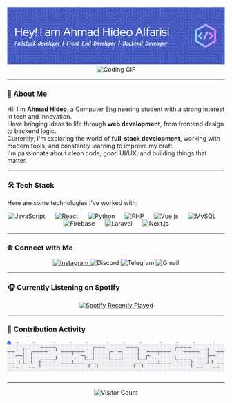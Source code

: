 <div align="center">
  <img src="img/github-header-image.png" alt="GitHub Header" />
</div>
<div align="center">
  <img src="https://media.giphy.com/media/v1.Y2lkPWVjZjA1ZTQ3MWo0bTJxY3dvNXM4YmwwcTR1bTkyeGlwcG5nNHYydGpucnNodzZpZyZlcD12MV9naWZzX3NlYXJjaCZjdD1n/xdgisqRDFyO9G/giphy.gif" height="240" alt="Coding GIF" />
</div>

---

### 🚀 About Me

Hi! I'm **Ahmad Hideo**, a Computer Engineering student with a strong interest in tech and innovation.  
I love bringing ideas to life through **web development**, from frontend design to backend logic.  
Currently, I'm exploring the world of **full-stack development**, working with modern tools, and constantly learning to improve my craft.  
I'm passionate about clean code, good UI/UX, and building things that matter.

---

### 🛠 Tech Stack

<p align="left">Here are some technologies I've worked with:</p>

<div align="center">
  <img src="https://cdn.jsdelivr.net/gh/devicons/devicon/icons/javascript/javascript-original.svg" height="40" alt="JavaScript" />
  <img width="15" />
  <img src="https://cdn.jsdelivr.net/gh/devicons/devicon/icons/react/react-original.svg" height="40" alt="React" />
  <img width="15" />
  <img src="https://cdn.jsdelivr.net/gh/devicons/devicon/icons/python/python-original.svg" height="40" alt="Python" />
  <img width="15" />
  <img src="https://cdn.jsdelivr.net/gh/devicons/devicon/icons/php/php-original.svg" height="40" alt="PHP" />
  <img width="15" />
  <img src="https://cdn.jsdelivr.net/gh/devicons/devicon/icons/vuejs/vuejs-original.svg" height="40" alt="Vue.js" />
  <img width="15" />
  <img src="https://cdn.jsdelivr.net/gh/devicons/devicon/icons/mysql/mysql-original.svg" height="40" alt="MySQL" />
  <img width="15" />
  <img src="https://cdn.jsdelivr.net/gh/devicons/devicon/icons/firebase/firebase-plain.svg" height="40" alt="Firebase" />
  <img width="15" />
  <img src="https://cdn.jsdelivr.net/gh/devicons/devicon/icons/laravel/laravel-original.svg" height="40" alt="Laravel" />
  <img width="15" />
  <img src="https://cdn.jsdelivr.net/gh/devicons/devicon/icons/nextjs/nextjs-original.svg" height="40" alt="Next.js" />
</div>

---

### 🌐 Connect with Me

<div align="center">
  <a href="https://www.instagram.com/hideoahmad/" target="_blank">
    <img src="https://raw.githubusercontent.com/maurodesouza/profile-readme-generator/master/src/assets/icons/social/instagram/default.svg" width="52" height="40" alt="Instagram" />
  </a>
  <img src="https://raw.githubusercontent.com/maurodesouza/profile-readme-generator/master/src/assets/icons/social/discord/default.svg" width="52" height="40" alt="Discord" />
  <img src="https://raw.githubusercontent.com/maurodesouza/profile-readme-generator/master/src/assets/icons/social/telegram/default.svg" width="52" height="40" alt="Telegram" />
  <img src="https://raw.githubusercontent.com/maurodesouza/profile-readme-generator/master/src/assets/icons/social/gmail/default.svg" width="52" height="40" alt="Gmail" />
</div>

---

### 🎧 Currently Listening on Spotify

<div align="center">
  <a href="https://open.spotify.com/user/hideoahmad">
    <img src="https://spotify-recently-played-readme.vercel.app/api?user=hideoahmad-id&count=1&width=400&unique=true" alt="Spotify Recently Played" />
  </a>
</div>

---

### 🧠 Contribution Activity

<picture>
  <source media="(prefers-color-scheme: dark)" srcset="https://raw.githubusercontent.com/hideoahmad/hideoahmad/output/pacman-contribution-graph-dark.svg">
  <source media="(prefers-color-scheme: light)" srcset="https://raw.githubusercontent.com/hideoahmad/hideoahmad/output/pacman-contribution-graph.svg">
  <img alt="Pacman Contribution Graph" src="https://raw.githubusercontent.com/hideoahmad/hideoahmad/output/pacman-contribution-graph.svg">
</picture>

---

<div align="center">
  <img src="https://visitor-badge.laobi.icu/badge?page_id=hideoahmad.hideoahmad&" alt="Visitor Count" />
</div>
